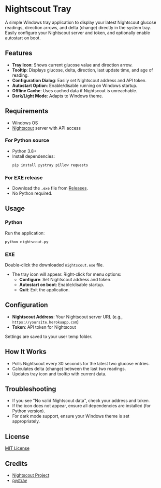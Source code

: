 # Nightscout Tray

A simple Windows tray application to display your latest Nightscout glucose readings, direction arrows, and delta (change) directly in the system tray. Easily configure your Nightscout server and token, and optionally enable autostart on boot.

## Features

- **Tray Icon**: Shows current glucose value and direction arrow.
- **Tooltip**: Displays glucose, delta, direction, last update time, and age of reading.
- **Configuration Dialog**: Easily set Nightscout address and API token.
- **Autostart Option**: Enable/disable running on Windows startup.
- **Offline Cache**: Uses cached data if Nightscout is unreachable.
- **Dark/Light Mode**: Adapts to Windows theme.

## Requirements

- Windows OS
- [Nightscout](https://www.nightscout.info/) server with API access

### For Python source

- Python 3.8+
- Install dependencies:
  ```sh
  pip install pystray pillow requests
  ```

### For EXE release

- Download the `.exe` file from [Releases](https://github.com/federico-castellani/Windows-Scout/releases).
- No Python required.

## Usage

### Python

Run the application:

```sh
python nightscout.py
```

### EXE

Double-click the downloaded `nightscout.exe` file.

- The tray icon will appear. Right-click for menu options:
  - **Configure**: Set Nightscout address and token.
  - **Autostart on boot**: Enable/disable startup.
  - **Quit**: Exit the application.

## Configuration

- **Nightscout Address**: Your Nightscout server URL (e.g., `https://yoursite.herokuapp.com`)
- **Token**: API token for Nightscout

Settings are saved to your user temp folder.

## How It Works

- Polls Nightscout every 30 seconds for the latest two glucose entries.
- Calculates delta (change) between the last two readings.
- Updates tray icon and tooltip with current data.

## Troubleshooting

- If you see "No valid Nightscout data", check your address and token.
- If the icon does not appear, ensure all dependencies are installed (for Python version).
- For dark mode support, ensure your Windows theme is set appropriately.

## License

[MIT License](https://github.com/federico-castellani/Windows-Scout/blob/main/LICENSE)

## Credits

- [Nightscout Project](https://www.nightscout.info/)
- [pystray](https://github.com/moses-palmer/pystray)

